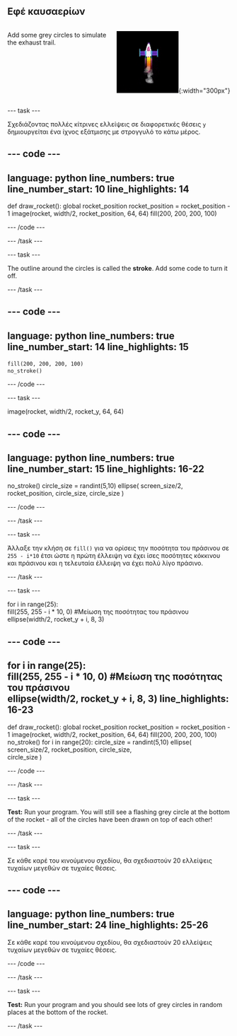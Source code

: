 ## Εφέ καυσαερίων

<div style="display: flex; flex-wrap: wrap">
<div style="flex-basis: 200px; flex-grow: 1; margin-right: 15px;">

Add some grey circles to simulate the exhaust trail. 
</div>
<div>

![Ο πύραυλος στο μέσο της πτήσης με ίχνος εξάτμισης.](images/flying_rocket.gif){:width="300px"}
</div>
</div>

--- task ---

Σχεδιάζοντας πολλές κίτρινες ελλείψεις σε διαφορετικές θέσεις `y` δημιουργείται ένα ίχνος εξάτμισης με στρογγυλό το κάτω μέρος.

--- code ---
---
language: python line_numbers: true line_number_start: 10
line_highlights: 14
---

def draw_rocket(): global rocket_position rocket_position = rocket_position - 1 image(rocket, width/2, rocket_position, 64, 64) fill(200, 200, 200, 100)

--- /code ---

--- /task ---


--- task ---

The outline around the circles is called the **stroke**. Add some code to turn it off.


--- /task ---

--- code ---
---
language: python line_numbers: true line_number_start: 14
line_highlights: 15
---

    fill(200, 200, 200, 100) 
    no_stroke()


--- /code ---

--- task ---

image(rocket, width/2, rocket_y, 64, 64)

--- code ---
---
language: python line_numbers: true line_number_start: 15
line_highlights: 16-22
---

no_stroke() circle_size = randint(5,10) ellipse( screen_size/2, rocket_position, circle_size, circle_size )

--- /code ---

--- /task ---

--- task ---

Άλλαξε την κλήση σε `fill()` για να ορίσεις την ποσότητα του πράσινου σε `255 - i*10` έτσι ώστε η πρώτη έλλειψη να έχει ίσες ποσότητες κόκκινου και πράσινου και η τελευταία έλλειψη να έχει πολύ λίγο πράσινο.

--- /task ---

--- task ---

for i in range(25):   
fill(255, 255 - i * 10, 0) #Μείωση της ποσότητας του πράσινου    
ellipse(width/2, rocket_y + i, 8, 3)

--- code ---
---
for i in range(25):   
fill(255, 255 - i * 10, 0) #Μείωση της ποσότητας του πράσινου    
ellipse(width/2, rocket_y + i, 8, 3)
line_highlights: 16-23
---

def draw_rocket(): global rocket_position rocket_position = rocket_position - 1 image(rocket, width/2, rocket_position, 64, 64) fill(200, 200, 200, 100) no_stroke() for i in range(20): circle_size = randint(5,10) ellipse( screen_size/2, rocket_position, circle_size,    
circle_size )


--- /code ---

--- /task ---

--- task ---

**Test:** Run your program. You will still see a flashing grey circle at the bottom of the rocket - all of the circles have been drawn on top of each other!

--- /task ---

--- task ---

Σε κάθε καρέ του κινούμενου σχεδίου, θα σχεδιαστούν 20 ελλείψεις τυχαίων μεγεθών σε τυχαίες θέσεις.


--- code ---
---
language: python line_numbers: true line_number_start: 24
line_highlights: 25-26
---

Σε κάθε καρέ του κινούμενου σχεδίου, θα σχεδιαστούν 20 ελλείψεις τυχαίων μεγεθών σε τυχαίες θέσεις.

--- /code ---

--- /task ---


--- task ---

**Test:** Run your program and you should see lots of grey circles in random places at the bottom of the rocket.

--- /task ---

